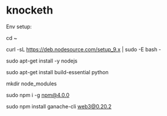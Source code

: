 # knocketh

Env setup:


cd ~

curl -sL https://deb.nodesource.com/setup_9.x | sudo -E bash -

sudo apt-get install -y nodejs

sudo apt-get install build-essential python

mkdir node_modules

sudo npm i -g npm@4.0.0

sudo npm install ganache-cli web3@0.20.2

